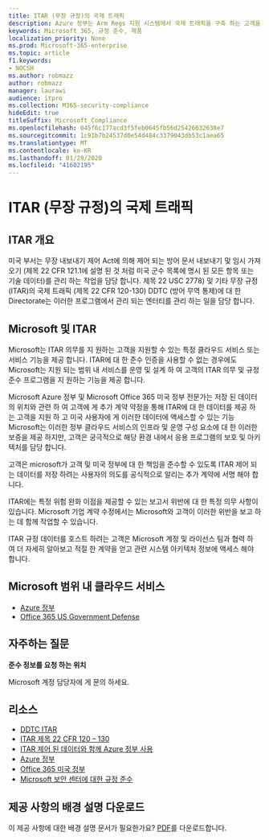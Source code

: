 ```yaml
---
title: ITAR (무장 규정)의 국제 트래픽
description: Azure 정부는 Arm Regs 지원 시스템에서 국제 트래픽을 구축 하는 고객을 지원 합니다.
keywords: Microsoft 365, 규정 준수, 제품
localization_priority: None
ms.prod: Microsoft-365-enterprise
ms.topic: article
f1.keywords:
- NOCSH
ms.author: robmazz
author: robmazz
manager: laurawi
audience: itpro
ms.collection: M365-security-compliance
hideEdit: true
titleSuffix: Microsoft Compliance
ms.openlocfilehash: 045f6c177acd3f5feb0645fb56d25426632638e7
ms.sourcegitcommit: 1c91b7b24537d0e54d484c3379043db53c1aea65
ms.translationtype: MT
ms.contentlocale: ko-KR
ms.lasthandoff: 01/29/2020
ms.locfileid: "41602195"
---
```

# <a name="international-traffic-in-arms-regulations-itar"></a>ITAR (무장 규정)의 국제 트래픽

## <a name="itar-overview"></a>ITAR 개요

미국 부서는 무장 내보내기 제어 Act에 의해 제어 되는 방어 문서 내보내기 및 임시 가져오기 (제목 22 CFR 121.1에 설명 된 것 처럼 미국 군수 목록에 명시 된 모든 항목 또는 기술 데이터)를 관리 하는 작업을 담당 합니다. 제목 22 USC 2778) 및 기타 무장 규정 (ITAR)의 국제 트래픽 (제목 22 CFR 120-130) DDTC (방어 무역 통제)에 대 한 Directorate는 이러한 프로그램에서 관리 되는 엔터티를 관리 하는 일을 담당 합니다.

## <a name="microsoft-and-itar"></a>Microsoft 및 ITAR

Microsoft는 ITAR 의무를 지 원하는 고객을 지원할 수 있는 특정 클라우드 서비스 또는 서비스 기능을 제공 합니다. ITAR에 대 한 준수 인증을 사용할 수 없는 경우에도 Microsoft는 지원 되는 범위 내 서비스를 운영 및 설계 하 여 고객의 ITAR 의무 및 규정 준수 프로그램을 지 원하는 기능을 제공 합니다.  
  
Microsoft Azure 정부 및 Microsoft Office 365 미국 정부 전문가는 저장 된 데이터의 위치와 관련 하 여 고객에 게 추가 계약 약정을 통해 ITAR에 대 한 데이터를 제공 하는 고객을 지원 하 고 미국 사용자에 게 이러한 데이터에 액세스할 수 있는 기능 Microsoft는 이러한 정부 클라우드 서비스의 인프라 및 운영 구성 요소에 대 한 이러한 보증을 제공 하지만, 고객은 궁극적으로 해당 환경 내에서 응용 프로그램의 보호 및 아키텍처를 담당 합니다.  
  
고객은 microsoft가 고객 및 미국 정부에 대 한 책임을 준수할 수 있도록 ITAR 제어 되는 데이터를 저장 하려는 사용자의 의도를 공식적으로 알리는 추가 계약에 서명 해야 합니다.  
  
ITAR에는 특정 위험 완화 이점을 제공할 수 있는 보고서 위반에 대 한 특정 의무 사항이 있습니다. Microsoft 기업 계약 수정에서는 Microsoft와 고객이 이러한 위반을 보고 하는 데 함께 작업할 수 있습니다.  
  
ITAR 규정 데이터를 호스트 하려는 고객은 Microsoft 계정 및 라이선스 팀과 협력 하 여 더 자세히 알아보고 적절 한 계약을 얻고 관련 시스템 아키텍처 정보에 액세스 해야 합니다.

## <a name="microsoft-in-scope-cloud-services"></a>Microsoft 범위 내 클라우드 서비스

- [Azure 정부](https://aka.ms/AzureCompliance)
- [Office 365 US Government Defense](https://go.microsoft.com/fwlink/p/?LinkID=2077751)

## <a name="frequently-asked-questions"></a>자주하는 질문

**준수 정보를 요청 하는 위치**

Microsoft 계정 담당자에 게 문의 하세요.

## <a name="resources"></a>리소스

- [DDTC ITAR](https://www.pmddtc.state.gov/?id=ddtc_kb_article_page&sys_id=24d528fddbfc930044f9ff621f961987)
- [ITAR 제목 22 CFR 120 – 130](https://aka.ms/itar)
- [ITAR 제어 된 데이터와 함께 Azure 정부 사용](https://aka.ms/azure-itar-guide)
- [Azure 정부](https://azure.microsoft.com/features/gov/)
- [Office 365 미국 정부](https://products.office.com/government/office-365-web-services-for-government)
- [Microsoft 보안 센터에 대한 규정 준수](https://www.microsoft.com/trust-center/compliance/compliance-overview)

## <a name="download-the-offering-backgrounder"></a>제공 사항의 배경 설명 다운로드

이 제공 사항에 대한 배경 설명 문서가 필요한가요? [PDF](https://download.microsoft.com/download/A/7/4/A74AFF71-6EAC-4CFD-A09B-51852E1A1200/ITAR-Compliance.pdf)를 다운로드합니다.
